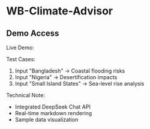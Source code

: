 # WB-Climate-Advisor

## Demo Access

Live Demo: 

Test Cases:
1. Input "Bangladesh" → Coastal flooding risks
2. Input "Nigeria" → Desertification impacts
3. Input "Small Island States" → Sea-level rise analysis

Technical Note:
- Integrated DeepSeek Chat API
- Real-time markdown rendering
- Sample data visualization
